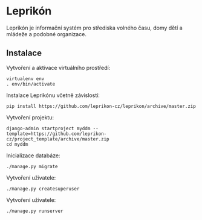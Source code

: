 Leprikón
==============

Leprikón je informační systém pro střediska volného času,
domy dětí a mládeže a podobné organizace.

Instalace
---------

Vytvoření a aktivace virtuálního prostředí:
```shell
virtualenv env
. env/bin/activate
```

Instalace Leprikónu včetně závislostí:
```shell
pip install https://github.com/leprikon-cz/leprikon/archive/master.zip
```

Vytvoření projektu:
```shell
django-admin startproject myddm --template=https://github.com/leprikon-cz/project_template/archive/master.zip
cd myddm
```

Inicializace databáze:
```shell
./manage.py migrate
```

Vytvoření uživatele:
```shell
./manage.py createsuperuser
```

Vytvoření uživatele:
```shell
./manage.py runserver
```


